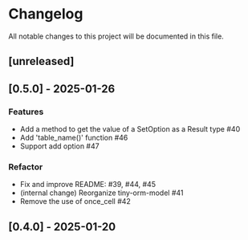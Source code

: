 # Changelog

All notable changes to this project will be documented in this file.

## [unreleased]

## [0.5.0] - 2025-01-26
### Features

- Add a method to get the value of a SetOption as a Result type #40
- Add 'table_name()' function #46
- Support add option #47

### Refactor
- Fix and improve README: #39, #44, #45
- (internal change) Reorganize tiny-orm-model #41
- Remove the use of once_cell #42

## [0.4.0] - 2025-01-20
